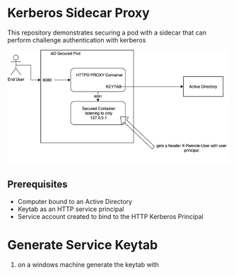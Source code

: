 # Kerberos Sidecar Proxy
This repository demonstrates securing a pod with a sidecar that can perform challenge authentication with kerberos

![Architecture Diagram](docs/arch-diagram.jpg)

## Prerequisites
* Computer bound to an Active Directory
* Keytab as an HTTP service principal
* Service account created to bind to the HTTP Kerberos Principal

# Generate Service Keytab
1. on a windows machine generate the keytab with
    ```
